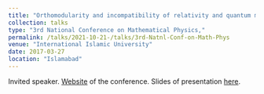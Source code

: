 ```yaml
---
title: "Orthomodularity and incompatibility of relativity and quantum mechanics"
collection: talks
type: "3rd National Conference on Mathematical Physics,"
permalink: /talks/2021-10-21-/talks/3rd-Natnl-Conf-on-Math-Phys
venue: "International Islamic University"
date: 2017-03-27
location: "Islamabad"
---
```


Invited speaker. [Website](https://www.iiu.edu.pk/?page_id=24796) of the conference. Slides of presentation [here](/files/iiui.pdf).
